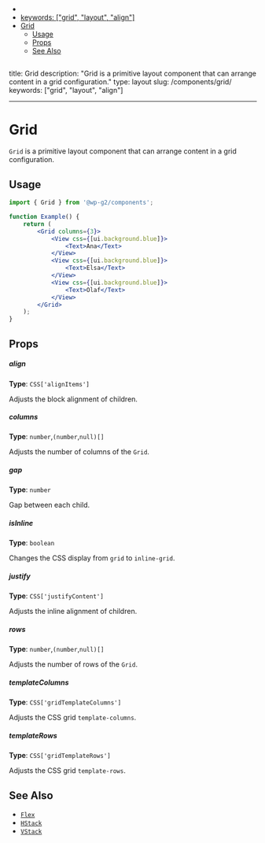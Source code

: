 <!-- START doctoc generated TOC please keep comment here to allow auto update -->
<!-- DON'T EDIT THIS SECTION, INSTEAD RE-RUN doctoc TO UPDATE -->

-   [<!-- Instead, edit packages/website/src/docs/components/foundations/grid.mdx -->](#---instead-edit-packageswebsitesrcdocscomponentsfoundationsgridmdx---)
-   [keywords: ["grid", "layout", "align"]](#keywords-grid-layout-align)
-   [Grid](#grid)
    -   [Usage](#usage)
    -   [Props](#props)
    -   [See Also](#see-also)

<!-- END doctoc generated TOC please keep comment here to allow auto update -->

<!-- Automatically Generated. Do not edit this file. -->

## <!-- Instead, edit packages/website/src/docs/components/foundations/grid.mdx -->

title: Grid
description: "Grid is a primitive layout component that can arrange content in a grid configuration."
type: layout
slug: /components/grid/
keywords: ["grid", "layout", "align"]

---

# Grid

`Grid` is a primitive layout component that can arrange content in a grid configuration.

<!-- props -->
<!-- Automatically Generated -->

## Usage

```jsx live
import { Grid } from '@wp-g2/components';

function Example() {
	return (
		<Grid columns={3}>
			<View css={[ui.background.blue]}>
				<Text>Ana</Text>
			</View>
			<View css={[ui.background.blue]}>
				<Text>Elsa</Text>
			</View>
			<View css={[ui.background.blue]}>
				<Text>Olaf</Text>
			</View>
		</Grid>
	);
}
```

## Props

##### align

**Type**: `CSS['alignItems']`

Adjusts the block alignment of children.

##### columns

**Type**: `number`,`(number`,`null)[]`

Adjusts the number of columns of the `Grid`.

##### gap

**Type**: `number`

Gap between each child.

##### isInline

**Type**: `boolean`

Changes the CSS display from `grid` to `inline-grid`.

##### justify

**Type**: `CSS['justifyContent']`

Adjusts the inline alignment of children.

##### rows

**Type**: `number`,`(number`,`null)[]`

Adjusts the number of rows of the `Grid`.

##### templateColumns

**Type**: `CSS['gridTemplateColumns']`

Adjusts the CSS grid `template-columns`.

##### templateRows

**Type**: `CSS['gridTemplateRows']`

Adjusts the CSS grid `template-rows`.

<!-- /Automatically Generated -->
<!-- /props -->

## See Also

-   [`Flex`](/components/flex/)
-   [`HStack`](/components/hstack/)
-   [`VStack`](/components/vstack/)
